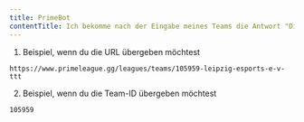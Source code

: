 ```yaml
---
title: PrimeBot
contentTitle: Ich bekomme nach der Eingabe meines Teams die Antwort "Die angegebene URL entspricht nicht dem richtigen Format".
---
```


1. Beispiel, wenn du die URL übergeben möchtest

```
https://www.primeleague.gg/leagues/teams/105959-leipzig-esports-e-v-ttt
```

2. Beispiel, wenn du die Team-ID übergeben möchtest

```
105959
```
